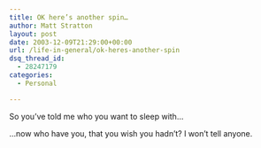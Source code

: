 ```yaml
---
title: OK here’s another spin…
author: Matt Stratton
layout: post
date: 2003-12-09T21:29:00+00:00
url: /life-in-general/ok-heres-another-spin
dsq_thread_id:
  - 28247179
categories:
  - Personal

---
```

So you&#8217;ve told me who you want to sleep with&#8230;

&#8230;now who have you, that you wish you hadn&#8217;t? I won&#8217;t tell anyone.